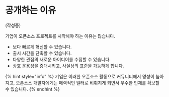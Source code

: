 # 공개하는 이유

\(작성중\)

기업이 오픈소스 프로젝트를 시작해야 하는 이유는 많습니다.

* 보다 빠르게 혁신할 수 있습니다.
* 출시 시간을 단축할 수 있습니다.
* 다양한 관점의 새로운 아이디어를 수집할 수 있습니다.
* 상호 운용성을 증대시키고, 사실상의 표준을 가능하게 합니다.

{% hint style="info" %}
기업은 이러한 오픈소스 활동으로 커뮤니티에서 명성이 높아지고, 오픈소스 개발자에게는 매력적인 일터로 비춰지게 되면서 우수한 인재를 확보할 수 있습니다. 
{% endhint %}

